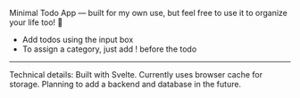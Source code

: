 Minimal Todo App — built for my own use, but feel free to use it to organize your life too! 🙂

- Add todos using the input box
- To assign a category, just add !<category> before the todo

-----

Technical details:
Built with Svelte. Currently uses browser cache for storage. Planning to add a backend and database in the future.
